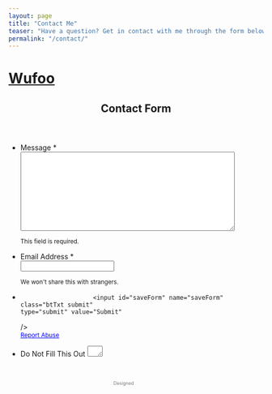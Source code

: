 ```yaml
---
layout: page
title: "Contact Me"
teaser: "Have a question? Get in contact with me through the form below."
permalink: "/contact/"
---
```

  
<!DOCTYPE html>
<html>
<head>

<title>
Contact Form
</title>

<!-- Meta Tags -->
<meta charset="utf-8">
<meta name="generator" content="Wufoo">
<meta name="robots" content="index, follow">

<!-- CSS -->
<link href="css/structure.css" rel="stylesheet">
<link href="css/form.css" rel="stylesheet">

<!-- JavaScript -->
<script src="scripts/wufoo.js"></script>

<!--[if lt IE 10]>
<script src="https://html5shiv.googlecode.com/svn/trunk/html5.js"></script>
<![endif]-->
</head>

<body id="public">
<div id="container" class="ltr">

<h1 id="logo">
<a href="http://www.wufoo.com" title="Powered by Wufoo">Wufoo</a>
</h1>

  
<form
  id="form1"
  name="form1"
  class="wufoo leftLabel page"
  accept-charset="UTF-8"
  autocomplete="off"
  enctype="multipart/form-data"
  method="post"
  novalidate
      action="https://smgroves.wufoo.com/forms/zg27h7y1q4oxnd/#public"
  >

<header id="header" class="info">
<h2 class="centerFormProp">Contact Form</h2>
<div class=""></div>
</header><ul>
<li id="foli1"
class="notranslate      "><label class="desc" id="title1" for="Field1">
Message
<span id="req_1" class="req">*</span>
</label>

<div>
<textarea id="Field1"
name="Field1"
class="field textarea medium"
spellcheck="true"
rows="10" cols="50"
tabindex="0"
onkeyup=""
placeholder=""
      required  ></textarea>

</div>

<p class="instruct" id="instruct1">
<small>This field is required.</small>
</p></li>
<li id="foli2" class="notranslate      ">
<label class="desc" id="title2" for="Field2">
Email Address
<span id="req_2" class="req">*</span>
</label>
<div>
<input id="Field2" name="Field2" type="email" spellcheck="false" class="field text large" value="" maxlength="255" tabindex="0"       placeholder="" required />
</div>
<p class="instruct" id="instruct2">
<small>We won't share this with strangers.</small>
</p>
</li> <li class="buttons ">
<div>
    
                        <input id="saveForm" name="saveForm" class="btTxt submit"
    type="submit" value="Submit"
 />    
<a href="https://master.wufoo.com/forms/m7p0x3/def/field1=smgroves.wufoo.com/forms/contact-form/"
target="_blank"
style="font-size:85% !important;visibility:visible !important;display:inline !important;
background:none !important;border:none !important;color:blue !important;
text-indent:0 !important;text-decoration:underline !important;position:static;
margin:0 !important;padding:0 !important;overflow:none !important
width:auto !important;height:auto !important;">Report Abuse</a>
</div>
</li>

<li class="hide">
<label for="comment">Do Not Fill This Out</label>
<textarea name="comment" id="comment" rows="1" cols="1"></textarea>
<input type="hidden" id="idstamp" name="idstamp" value="jzo1BCjLTdE56ihdefDlbVe1qw7+GFO2zZufAHWypcE=" />
<input type="hidden" id="encryptedPassword" name="encryptedPassword" value="" />
</li>
</ul>
</form>
 

</div><!--container-->

<a class="powertiny" href="http://www.wufoo.com/" title="Powered by Wufoo"
style="display:block !important;visibility:visible !important;text-indent:0 !important;position:relative !important;height:auto !important;width:95px !important;overflow:visible !important;text-decoration:none;cursor:pointer !important;margin:0 auto !important">
<span style="background:url(./images/powerlogo.png) no-repeat center 7px; margin:0 auto;display:inline-block !important;visibility:visible !important;text-indent:-9000px !important;position:static !important;overflow: auto !important;width:62px !important;height:30px !important">Wufoo</span>
<b style="display:block !important;visibility:visible !important;text-indent:0 !important;position:static !important;height:auto !important;width:auto !important;overflow: auto !important;font-weight:normal;font-size:9px;color:#777;padding:0 0 0 3px;">Designed</b>
</a></body>
</html>
